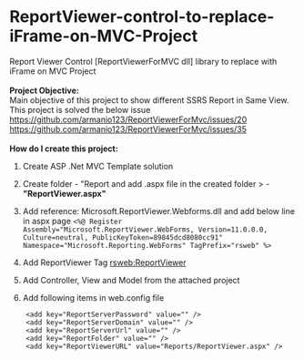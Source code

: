# ReportViewer-control-to-replace-iFrame-on-MVC-Project
Report Viewer Control [ReportViewerForMVC dll] library to replace with iFrame on MVC Project
</br></br>
<b>Project Objective:</b></br>
Main objective of this project to show different SSRS Report in Same View. This project is solved the below issue </br>
https://github.com/armanio123/ReportViewerForMvc/issues/20</br>
https://github.com/armanio123/ReportViewerForMvc/issues/35
</br></br>
<b>How do I create this project:</b></br>
1. Create ASP .Net MVC Template solution
2. Create folder - "Report and add .aspx file in the created folder > - **"ReportViewer.aspx"**
3. Add reference: Microsoft.ReportViewer.Webforms.dll and add below line in aspx page
```<%@ Register Assembly="Microsoft.ReportViewer.WebForms, Version=11.0.0.0, Culture=neutral, PublicKeyToken=89845dcd8080cc91" Namespace="Microsoft.Reporting.WebForms" TagPrefix="rsweb" %>```

4. Add ReportViewer Tag 
<rsweb:ReportViewer>
5. Add Controller, View and Model from the attached project
6. Add following items in web.config file
```    <add key="ReportServerUser" value="" />
    <add key="ReportServerPassword" value="" />
    <add key="ReportServerDomain" value="" />
    <add key="ReportServerUrl" value="" />
    <add key="ReportFolder" value="" />
    <add key="ReportViewerURL" value="Reports/ReportViewer.aspx" />
```

